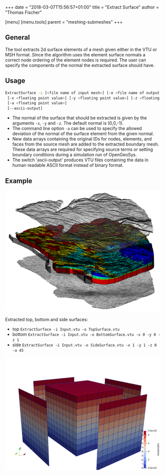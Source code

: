 +++
date = "2018-03-07T15:56:57+01:00"
title = "Extract Surface"
author = "Thomas Fischer"

[menu]
  [menu.tools]
    parent = "meshing-submeshes"
+++

## General

The tool extracts 2d surface elements of a mesh given either in the VTU or MSH format. Since the algorithm uses the element surface normals a correct node ordering of the element nodes is required. The user can specify the components of the normal the extracted surface should have.

## Usage

```bash
ExtractSurface -i [<file name of input mesh>] [-o <file name of output mesh>]
 [-x <floating point value>] [-y <floating point value>] [-z <floating point value>]
 [-a <floating point value>]
 [--ascii-output]
```

- The normal of the surface that should be extracted is given by the arguments `-x`, `-y` and `-z`. The default normal is (0,0,-1).
- The command line option `-a` can be used to specify the allowed deviation of the normal of the surface element from the given normal.
- New data arrays containing the original IDs for nodes, elements, and faces from the source mesh are added to the extracted boundary mesh.  These data arrays are required for specifying source terms or setting boundary conditions during a simulation run of OpenGeoSys.
- The switch 'ascii-output' produces VTU files containing the data in human readable ASCII format instead of binary format.

## Example

![Extracted surfaces](TopBottomSideSurface.png)

Extracted top, bottom and side surfaces:

- top `ExtractSurface -i Input.vtu -o TopSurface.vtu`
- bottom `ExtractSurface -i Input.vtu -o BottomSurface.vtu -x 0 -y 0 -z 1`
- side `ExtractSurface -i Input.vtu -o SideSurface.vtu -x 1 -y 1 -z 0 -a 45`

![The extracted front, right, back, and left surfaces from the cube that are colored by the corresponding subsurface material id](CubeFrontRightBackLeft.png "Shows the extracted front, right, back, and left surfaces from the cube that are colored by the corresponding subsurface material id. The material ids transformed to the surfaces can be used for further boundary condition preparations for instance employing paraviews threshold filter.")

